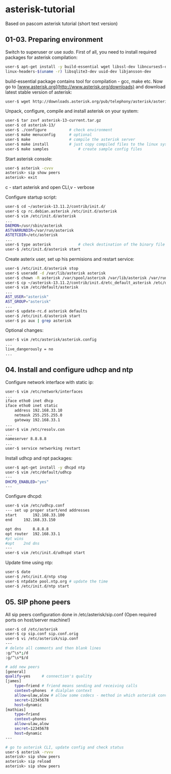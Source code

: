 # asterisk-tutorial
Based on pascom asterisk tutorial (short text version)


## 01-03. Preparing environment
Switch to superuser or use _sudo_.
First of all, you need to install required packages for asterisk compilation:
```bash
user-$ apt-get install -y build-essential wget libssl-dev libncurses5-dev libnewt-dev libxml2-dev \
linux-headers-$(uname -r) libsqlite3-dev uuid-dev libjansson-dev
```
build-essential package contains tool for compilation - gcc, make etc.
Now go to [www.asterisk.org](http://www.asterisk.org/downloads) and download latest stable version of asterisk:
```bash
user-$ wget http://downloads.asterisk.org/pub/telephony/asterisk/asterisk-13-current.tar.gz
```
Unpack, configure, compile and install asterisk on your system:
```bash
user-$ tar zxvf asterisk-13-current.tar.gz
user-$ cd asterisk-13/
user-$ ./configure			# check environment
user-$ make menuconfig   	# optional
user-$ make	 				# compile the asterisk server
user-$ make install	 		# just copy compiled files to the linux system
user-$ make samples 			# create sample config files
```
Start asterisk console:
```bash
user-$ asterisk -cvvv     
asterisk> sip show peers
asterisk> exit
```
c - start asterisk and open CLI,v - verbose

Configure startup script:
```bash
user-$ cd ~/asterisk-13.11.2/contrib/init.d/
user-$ cp rc.debian.asterisk /etc/init.d/asterisk
user-$ vim /etc/init.d/asterisk
...
DAEMON=/usr/sbin/asterisk
ASTVARRUNDIR=/var/run/asterisk
ASTETCDIR=/etc/asterisk		
...
user-$ type asterisk			# check destination of the binary file
user-$ /etc/init.d/asterisk start
```
Create asterix user, set up his permisions and restart service:
```bash
user-$ /etc/init.d/asterisk stop
user-$ useradd -d /var/lib/asterisk asterisk
user-$ chown -R asterisk /var/spool/asterisk /var/lib/asterisk /var/run/asterisk /etc/asterisk/
user-$ cp ~/asterisk-13.11.2/contrib/init.d/etc_default_asterisk /etc/default/asterisk
user-$ vim /etc/default/asterisk
...
AST_USER="asterisk"
AST_GROUP="asterisk"	
...
user-$ update-rc.d asterisk defaults
user-$ /etc/init.d/asterisk start
user-$ ps aux | grep asterisk		
```
Optional changes:
```bash
user-$ vim /etc/asterisk/asterisk.config
...
live_dangerously = no	
...
```
## 04. Install and configure udhcp and ntp
Configure network interface with static ip:
```bash
user-$ vim /etc/network/interfaces
...
iface etho0 inet dhcp
iface etho0 inet static
	address 192.168.33.10
	netmask 255.255.255.0
	gateway 192.168.33.1
...
user-$ vim /etc/resolv.con
...
nameserver 8.8.8.8
...
user-$ service networking restart

```
Install udhcp and npt packages:
```bash
user-$ apt-get install -y dhcpd ntp
user-$ vim /etc/default/udhcp
---
DHCPD_ENABLED="yes"
---
```

Configure dhcpd:
```bash
user-$ vim /etc/udhcp.conf
--- set up proper start/end addresses
start		192.168.33.100
end		192.168.33.150

opt	dns 	8.8.8.8
opt	router  192.168.33.1
#pt	wins
#opt    2nd dns
---
user-$ vim /etc/init.d/udhspd start
```
Update time using ntp:
```bash
user-$ date
user-$ /etc/init.d/ntp stop
user-$ ntpdate pool.ntp.org	# update the time
user-$ /etc/init.d/ntp start
```

## 05. SIP phone peers
All sip peers configuration done in /etc/asterisk/sip.conf
(Open required ports on host/server machine!)
```bash
user-$ cd /etc/asterisk
user-$ cp sip.conf sip.conf.orig
user-$ vi /etc/asterisk/sip.conf
---
# delete all comments and then blank lines
:g/^\s*;/d
:g/^\s*$/d

# add new peers
[general]
qualify=yes		# connection's quality
[james]
	type=friend	# friend means sending and receiving calls
	context=phones	# dialplan context
	allow=ulaw,alow	# allow some codecs - method in which asterisk convert a speech
	secret=12345678
	host=dynamic
[mathias]
	type=friend	
	context=phones	
	allow=ulaw,alow	
	secret=12345678
	host=dynamic
---

# go to asterisk CLI, update config and check status
user-$ asterisk -rvvv
asterisk> sip show peers
asterisk> sip reload
asterisk> sip show peers
```



